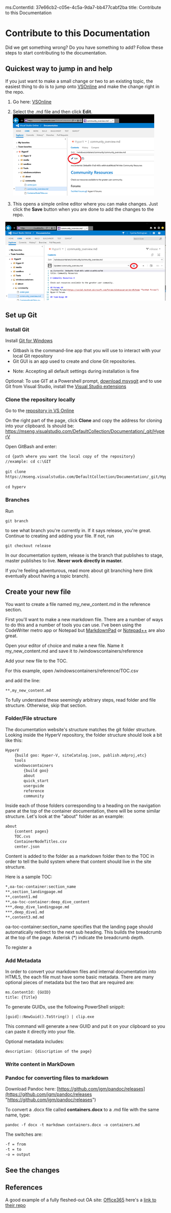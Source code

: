 ms.ContentId: 37e66cb2-c05e-4c5a-9da7-bb477cabf2ba
title: Contribute to this Documentation

# Contribute to this Documentation #

Did we get something wrong?  Do you have something to add?  Follow these steps to start contributing to the documentation.

## Quickest way to jump in and help

If you just want to make a small change or two to an existing topic, the easiest thing to do is to jump onto [VSOnline](https://mseng.visualstudio.com/DefaultCollection/Documentation/_git/HyperV#path=%2Fwindowscontainers&version=GBrelease&_a=contents) and make the change right in the repo.

1. Go here: [VSOnline](https://mseng.visualstudio.com/DefaultCollection/Documentation/_git/HyperV#path=%2Fwindowscontainers&version=GBrelease&_a=contents)
2. Select the .md file and then click **Edit**. 
![](media\vsonline.png)

3. This opens a simple online editor where you can make changes. Just click the **Save** button when you are done to add the changes to the repo. 

![](media\vsoeditor.png)



## Set up Git ##

### Install Git ###
Install [Git for Windows](http://git-scm.com/download/win "http://git-scm.com/download/win")
- Gitbash is the command-line app that you will use to interact with your local Git repository
- Git GUI is an app used to create and clone Git repositories.
* Note: Accepting all default settings during installation is fine

Optional:
To use GIT at a Powershell prompt, [download msysgit](http://msysgit.github.io/ "http://msysgit.github.io/") and to use Git from Visual Studio, install the [Visual Studio extensions](https://visualstudiogallery.msdn.microsoft.com/8f594baa-e44e-4114-8381-e175ace0fe97 "https://visualstudiogallery.msdn.microsoft.com/8f594baa-e44e-4114-8381-e175ace0fe97")

### Clone the repository locally ###
Go to the [repository in VS Online](https://mseng.visualstudio.com/DefaultCollection/Documentation/_git/HyperV#path=%2F&version=GBrelease&_a=contents "https://mseng.visualstudio.com/DefaultCollection/Documentation/_git/HyperV#path=%2F&version=GBrelease&_a=contents")

On the right part of the page, click **Clone** and copy the address for cloning into your clipboard. Is should be: https://mseng.visualstudio.com/DefaultCollection/Documentation/_git/HyperV

Open GitBash and enter:

	cd {path where you want the local copy of the repository} 
	//example: cd c:\GIT
	
	git clone https://mseng.visualstudio.com/DefaultCollection/Documentation/_git/HyperV

	cd hyperv


### Branches ###
Run

	git branch

to see what branch you're currently in.  If it says release, you're great.  Continue to creating and adding your file.  If not, run

	git checkout release

In our documentation system, release is the branch that publishes to stage, master publishes to live.  **Never work directly in master.**

If you're feeling adventurous, read more about git branching here (link eventually about having a topic branch).

## Create your new file ##
You want to create a file named my_new_content.md in the reference section.  

First you'll want to make a new markdown file.  There are a number of ways to do this and a number of tools you can use.  I've been using the CodeWriter metro app or Notepad but [MarkdownPad](http://www.markdownpad.com/ "http://www.markdownpad.com/") or [Notepad++](http://notepad-plus-plus.org/ "http://notepad-plus-plus.org/") are also great.

Open your editor of choice and make a new file.  Name it my_new_content.md and save it to /windowscontainers/reference

Add your new file to the TOC.

For this example, open /windowscontainers/reference/TOC.csv

and add the line:

	**,my_new_content.md

To fully understand these seemingly arbitrary steps, read folder and file structure.  Otherwise, skip that section.


### Folder/File structure ###

The documentation website's structure matches the git folder structure.  Looking inside the HyperV repository, the folder structure should look a bit like this:

	HyperV
		{build goo: Hyper-V, siteCatalog.json, publish.mdproj,etc} 
		tools
		windowscontainers
			{build goo}
			about
			quick_start
			userguide
			reference
			community

Inside each of those folders corresponding to a heading on the navigation pane at the top of the container documentation, there will be some similar structure.  Let's look at the "about" folder as an example:

	about
		{content pages}
		TOC.cvs
		ContainerNodeTitles.csv
		center.json

Content is added to the folder as a markdown folder then to the TOC in order to tell the build system where that content should live in the site structure.

Here is a sample TOC:

	*,oa-toc-container:section_name
	**,section_landingpage.md
	**,content1.md 
	**,oa-toc-container:deep_dive_content
	***,deep_dive_landingpage.md
	***,deep_dive1.md
	**,content3.md.md

oa-toc-container:section_name specifies that the landing page should automatically redirect to the next sub heading.  This builds the breadcrumb at the top of the page.
Asterisk (*) indicate the breadcrumb depth.

To register a 
		

### Add Metadata ###
In order to convert your markdown files and internal documentation into HTML5, the each file must have some basic metadata.  There are many optional pieces of metadata but the two that are required are:

	ms.ContentId: {GUID}
	title: {Title}

To generate GUIDs, use the following PowerShell snippit:

	[guid]::NewGuid().ToString() | clip.exe

This command will generate a new GUID and put it on your clipboard so you can paste it directly into your file.


Optional metadata includes:

	description: {discription of the page}


### Write content in MarkDown ###

### Pandoc for converting files to markdown ###

Download Pandoc here: [https://github.com/jgm/pandoc/releases](https://github.com/jgm/pandoc/releases "https://github.com/jgm/pandoc/releases")

To convert a .docx file called **containers.docx** to a .md file with the same name, type: 

    pandoc -f docx -t markdown containers.docx -o containers.md

The switches are:

    -f = from
    -t = to
    -o = output


## See the changes ##

## References ##
A good example of a fully fleshed-out OA site: [Office365](https://msdn.microsoft.com/en-us/office/office365/api/api-catalog "https://msdn.microsoft.com/en-us/office/office365/api/api-catalog") here's a [link to their repo](https://mseng.visualstudio.com/DefaultCollection/Documentation/_git/O365API#path=%2Foffice%2Foffice365%2FAPI&version=GBmaster&_a=contents "https://mseng.visualstudio.com/DefaultCollection/Documentation/_git/O365API#path=%2Foffice%2Foffice365%2FAPI&version=GBmaster&_a=contents")


